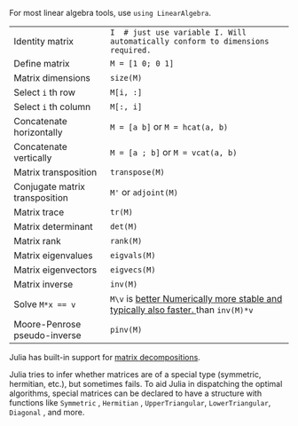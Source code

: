 For most linear algebra tools, use `using LinearAlgebra`.

|                                |                                             |
| ------------------------------ | ------------------------------------------- |
| Identity matrix                | `I  # just use variable I. Will automatically conform to dimensions required.` |
| Define matrix                  | `M = [1 0; 0 1]`                            |
| Matrix dimensions              | `size(M)`                                   |
| Select `i` th row              | `M[i, :]`                                   |
| Select `i` th column           | `M[:, i]`                                   |
| Concatenate horizontally       | `M = [a b]` or `M = hcat(a, b)`             |
| Concatenate vertically         | `M = [a ; b]` or `M = vcat(a, b)`           |
| Matrix transposition           | `transpose(M)`                              |
| Conjugate matrix transposition | `M'` or `adjoint(M)`                        |
| Matrix trace                   | `tr(M)`                                     |
| Matrix determinant             | `det(M)`                                    |
| Matrix rank                    | `rank(M)`                                   |
| Matrix eigenvalues             | `eigvals(M)`                                |
| Matrix eigenvectors            | `eigvecs(M)`                                |
| Matrix inverse                 | `inv(M)`                                    |
| Solve `M*x == v`               | `M\v` is <a class="tooltip" href="#">better <span> Numerically more stable and typically also faster. </span></a> than `inv(M)*v` |
| Moore-Penrose pseudo-inverse   | `pinv(M)`                                   |

Julia has built-in support for [matrix
decompositions](https://docs.julialang.org/en/v1.0.0/stdlib/LinearAlgebra/).

Julia tries to infer whether matrices are of a special type (symmetric,
hermitian, etc.), but sometimes fails. To aid Julia in dispatching the
optimal algorithms, special matrices can be declared to have a structure
with functions like `Symmetric` , `Hermitian` , `UpperTriangular`, `LowerTriangular`,
`Diagonal` , and more.
